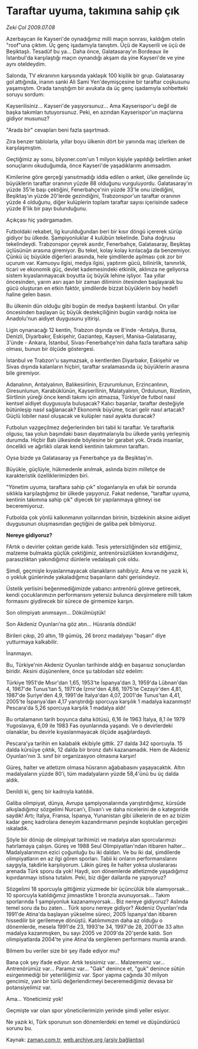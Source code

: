 # Taraftar uyuma, takımına sahip çık

*Zeki Çol 2009.07.08*

<tr><td class="metin" colspan="2" style="padding-top: 20px; padding-left: 5px; padding-right: 10px;">Azerbaycan ile Kayseri'de oynadığımız milli maçın sonrası, kaldığım otelin "roof"una çıktım. Üç genç işadamıyla tanıştım. Üçü de Kayserili ve üçü de Beşiktaşlı. Tesadüf bu ya... Daha önce, Galatasaray'ın Bordeaux ile İstanbul'da karşılaştığı maçın oynandığı akşam da yine Kayseri'de ve yine aynı oteldeydim.</td></tr><tr><td class="metin" colspan="2" style="padding-top: 20px; padding-left: 5px; padding-right: 10px;"><p> Salonda, TV ekranının karşısında yaklaşık 100 kişilik bir grup. Galatasaray gol attığında, inanın sanki Ali Sami Yen'deymişçesine bir taraftar coşkusunu yaşamıştım. Orada tanıştığım bir avukata da üç genç işadamıyla sohbetteki soruyu sordum:
<p>Kayserilisiniz... Kayseri'de yaşıyorsunuz... Ama Kayserispor'u değil de başka takımları tutuyorsunuz. Peki, en azından Kayserispor'un maçlarına gidiyor musunuz?
<p>"Arada bir" cevapları beni fazla şaşırtmadı.
<p>Zira benzer tablolarla, yıllar boyu ülkenin dört bir yanında maç izlerken de karşılaşmıştım.
<p>Geçtiğimiz ay sonu, bilyoner.com'un 1 milyon kişiyle yapıldığı belirtilen anket sonuçlarını okuduğumda, önce Kayseri'de yaşadıklarımı anımsadım.
<p>Kimilerine göre gerçeği yansıtmadığı iddia edilen o anket, ülke genelinde üç büyüklerin taraftar oranının yüzde 88 olduğunu vurguluyordu. Galatasaray'ın yüzde 35'le başı çektiğini, Fenerbahçe'nin yüzde 33'le onu izlediğini, Beşiktaş'ın yüzde 20'lerde gezindiğini, Trabzonspor'un taraftar oranının yüzde 4 olduğunu, diğer kulüplerin toplam taraftar sayısı içerisinde sadece yüzde 8'lik bir payı bulunduğunu.
<p>Açıkçası hiç yadırgamadım.
<p>Futboldaki rekabet, lig kurulduğundan beri bir kısır döngü içererek sürüp gidiyor bu ülkede. Şampiyonluklar 4 kulübün tekelinde. Daha doğrusu tekelindeydi. Trabzonspor çeyrek asırdır, Fenerbahçe, Galatasaray, Beşiktaş üçlüsünün arasına giremiyor. Bu tekel, kolay kolay kırılacağa da benzemiyor. Çünkü üç büyükle diğerleri arasında, hele şimdilerde aşılması çok zor bir uçurum var. Kamuoyu ilgisi, medya ilgisi, yaptırım gücü, bilinirlik, tanınırlık, ticari ve ekonomik güç, devlet kademesindeki etkinlik, aklınıza ne geliyorsa sistem kıyaslanmayacak boyutta üç büyük lehine işliyor. Taa yıllar öncesinden, yarım asrı aşan bir zaman diliminin ötesinden başlayarak bu gücü oluşturan en etkin faktör, şimdilerde bizzat büyüklerin boy hedefi haline gelen basın.
<p>Bu ülkenin dün olduğu gibi bugün de medya başkenti İstanbul. On yıllar öncesinden başlayan üç büyük destekçiliğinin bugün vardığı nokta ise Anadolu'nun aidiyet duygusunu yitirişi.
<p>Ligin oynanacağı 12 kentin, Trabzon dışında ve 8'inde -Antalya, Bursa, Denizli, Diyarbakır, Eskişehir, Gaziantep, Kayseri, Manisa-Galatasaray, 3'ünde - Ankara, İstanbul, Sivas-Fenerbahçe'nin daha fazla taraftara sahip olması, bunun bir ölçüde göstergesi. 
<p>İstanbul ve Trabzon'u saymazsak, o kentlerden Diyarbakır, Eskişehir ve Sivas dışında kalanların hiçbiri, taraftar sıralamasında üç büyüklerin arasına bile giremiyor.
<p>Adanalının, Antalyalının, Balıkesirlinin, Erzurumlunun, Erzincanlının, Giresunlunun, Karabüklünün, Kayserilinin, Malatyalının, Ordulunun, Rizelinin, Siirtlinin yüreği önce kendi takımı için atmazsa, Türkiye'de futbol nasıl kentsel aidiyet duygusuyla buluşacak? Kalıcı başarılar, taraftar desteğiyle bütünleşip nasıl sağlanacak? Ekonomik büyüme, ticari gelir nasıl artacak? Güçlü lobiler nasıl oluşacak ve kulüpler nasıl ayakta duracak?
<p>Futbolun vazgeçilmez değerlerinden biri tabii ki taraftar. Ve taraftarlık olgusu, taa yolun başındaki basın dayatmalarıyla bu ülkede yanlış yerleşmiş durumda. Hiçbir Batı ülkesinde böylesine bir garabet yok. Orada insanlar, öncelikli ve ağırlıklı olarak kendi kentinin takımının taraftarı.
<p>Oysa bizde ya Galatasaray ya Fenerbahçe ya da Beşiktaş'ın.
<p>Büyükle, güçlüyle, hükmedenle anılmak, aslında bizim milletçe de karakteristik özelliklerimizden biri.
<p>"Yönetim uyuma, taraftara sahip çık" sloganlarıyla en ufak bir sorunda sıklıkla karşılaştığımız bir ülkede yaşıyoruz. Fakat nedense, "taraftar uyuma, kentinin takımına sahip çık" diyecek bir yapılanmaya gitmeyi ise beceremiyoruz.
<p>Futbolda çok yönlü kalkınmanın yollarından birinin, bizdekinin aksine aidiyet duygusunun oluşmasından geçtiğini de galiba pek bilmiyoruz.
<p><b>Nereye gidiyoruz?</b>
<p>FArtık o devirler çoktan geride kaldı. Tesis yetersizliğinden söz ettiğimiz, malzeme bulmakta güçlük çektiğimiz, antrenörsüzlükten kıvrandığımız, parasızlıktan yakındığımız dünlerle vedalaşalı çok oldu.
<p>Şimdi, geçmişle kıyaslanmayacak olanakların sahibiyiz. Ama ve ne yazık ki, o yokluk günlerinde yakaladığımız başarıların dahi gerisindeyiz.
<p>Üstelik yerlisini beğenmediğimizde yabancı antrenörü göreve getirecek, kendi çocuklarımızın performansını yetersiz bulunca devşirmelere milli takım formasını giydirecek bir sürece de girmemize karşın.
<p>Son olimpiyatı anımsayın... Dökülmüştük!
<p>Son Akdeniz Oyunları'na göz atın... Hüsranla döndük!
<p>Birileri çıkıp, 20 altın, 19 gümüş, 26 bronz madalyayı "başarı" diye yutturmaya kalkabilir.
<p>İnanmayın.
<p>Bu, Türkiye'nin Akdeniz Oyunları tarihinde aldığı en başarısız sonuçlardan biridir. Aksini düşünenlere, önce şu tablodan söz edelim:
<p>Türkiye 1951'de Mısır'dan 1,65, 1953'te İspanya'dan 3, 1959'da Lübnan'dan 4, 1967'de Tunus'tan 5, 1971'de İzmir'den 4,86, 1975'te Cezayir'den 4,81, 1987'de Suriye'den 4,9, 1991'de İtalya'dan 4,07, 2001'de Tunus'tan 4,41, 2005'te İspanya'dan 4,17 yarıştırdığı sporcuya karşılık 1 madalya kazanmıştı! Pescara'da 5,26 sporcuya karşılık 1 madalya aldı!
<p>Bu ortalamanın tarih boyunca daha kötüsü, 6,16 ile 1963 İtalya, 8,1 ile 1979 Yugoslavya, 6,09 ile 1983 Fas oyunlarında yaşandı. Ve o devirlerdeki olanaklar, bu devirle kıyaslanmayacak ölçüde aşağılardaydı.
<p>Pescara'ya tarihin en kalabalık ekibiyle gittik. 27 dalda 342 sporcuyla. 15 dalda kürsüye çıktık, 12 dalda bir bronz dahi kazanamadık. Hem de Akdeniz Oyunları'nın 3. sınıf bir organizasyon olmasına karşın!
<p>Güreş, halter ve atletizm olmasa hüsranın ağababasını yaşayacaktık. Altın madalyaların yüzde 80'i, tüm madalyaların yüzde 58,4'ünü bu üç dalda aldık.
<p>Denildi ki, genç bir kadroyla katıldık.
<p>Galiba olimpiyat, dünya, Avrupa şampiyonalarında yarıştırdığımız, kürsüde alkışladığımız sözgelimi Nurcan'ı, Elvan'ı ve daha nicelerini de o kategoride saydık! Artı; İtalya, Fransa, İspanya, Yunanistan gibi ülkelerin de en az bizim kadar genç kadrolara deneyim kazandırmanın peşinde koştukları gerçeğini ıskaladık.
<p>Şöyle bir dönüp de olimpiyat tarihimizi ve madalya alan sporcularımızı hatırlamaya çalışın. Güreş ve 1988 Seul Olimpiyatları'ndan itibaren halter... Madalyalarımızın ezici çoğunluğu bu iki daldan. Ve bu iki dal, şimdilerde olimpiyatların en az ilgi gören sporları. Tabii ki onların performanslarını saygıyla, takdirle karşılıyorum. Lâkin güreş ile halter yoksa uluslararası arenada Türk sporu da yok! Haydi, son dönemlerde atletizmde yaşadığımız kıpırdanmayı istisna tutalım. Peki, biz diğer dallarda ne yapıyoruz?
<p>Sözgelimi 18 sporcuyla gittiğimiz yüzmede bir üçüncülük bile alamıyorsak... 10 sporcuyla katıldığımız jimnastikte 1 bronzla avunuyorsak... Takım sporlarında 1 şampiyonluk kazanamıyorsak... Biz nereye gidiyoruz? Aslında temel soru da bu zaten... Türk sporu nereye gidiyor? Akdeniz Oyunları'nda 1991'de Atina'da başlayan yükselme süreci, 2005 İspanya'dan itibaren hissedilir bir gerilemeye dönüştü. Katılımımızın daha az olduğu o dönemlerde, mesela 1991'de 23, 1993'te 34, 1997'de 28, 2001'de 33 altın madalya kazanmışken, bu sayı 2005 ve 2009'da 20'şerde kaldı. Son olimpiyatlarda 2004'te yine Atina'da sergilenen performans mumla arandı.
<p>Bilmem bu veriler size bir şey ifade ediyor mu?
<p>Bana çok şey ifade ediyor. Artık tesisimiz var... Malzememiz var... Antrenörümüz var... Paramız var... "Gak" denince et, "guk" denince sütün esirgenmediği bir yeterliliğimiz var. Spor yapma çağında 30 milyon gencimiz, yani bir türlü değerlendirmeyi beceremediğimiz devasa bir potansiyelimiz var.
<p>Ama... Yöneticimiz yok!
<p>Geçmişte var olan spor yöneticilerimizin yerinde şimdi yeller esiyor.
<p>Ne yazık ki, Türk sporunun son dönemlerdeki en temel ve düşündürücü sorunu bu.<br/></p></p></p></p></p></p></p></p></p></p></p></p></p></p></p></p></p></p></p></p></p></p></p></p></p></p></p></p></p></p></p></p></p></p></p></p></p></p></p></td></tr>

Kaynak: [zaman.com.tr](http://zaman.com.tr/yazar.do?yazino=867236), [web.archive.org (arşiv bağlantısı)](http://web.archive.org/web/20090709092656/http://www.zaman.com.tr:80/yazar.do?yazino=867236)
